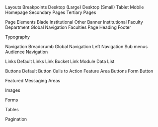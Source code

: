 

Layouts
	Breakpoints
		Desktop (Large)
		Desktop (Small)
		Tablet
		Mobile
	Homepage
	Secondary Pages
	Tertiary Pages

Page Elements
	Blade
		Institutional
		Other
	Banner
		Institutional
		Faculty
		Department
	Global Navigation
		Faculties
	Page Heading
	Footer

Typography

Navigation
	Breadcrumb
	Global Navigation
	Left Navigation
	Sub menus
	Audience Navigation
	
Links
	Default Links
	Link Bucket
	Link Module
	Data List

Buttons
	Default Button
	Calls to Action
	Feature Area Buttons
	Form Button
	
Featured Messaging Areas

Images

Forms

Tables

Pagination
